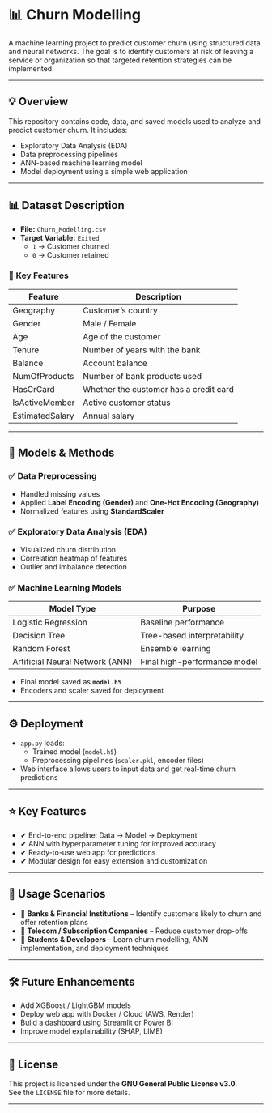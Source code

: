 # 📊 Churn Modelling

A machine learning project to predict customer churn using structured data and neural networks. The goal is to identify customers at risk of leaving a service or organization so that targeted retention strategies can be implemented.

---

## 💡 Overview

This repository contains code, data, and saved models used to analyze and predict customer churn. It includes:
- Exploratory Data Analysis (EDA)
- Data preprocessing pipelines
- ANN-based machine learning model
- Model deployment using a simple web application

---

## 📊 Dataset Description

- **File:** `Churn_Modelling.csv`  
- **Target Variable:** `Exited`  
  - `1` → Customer churned  
  - `0` → Customer retained

### 🔹 Key Features
| Feature              | Description                          |
|----------------------|----------------------------------------|
| Geography            | Customer’s country                    |
| Gender               | Male / Female                         |
| Age                  | Age of the customer                   |
| Tenure               | Number of years with the bank         |
| Balance              | Account balance                       |
| NumOfProducts        | Number of bank products used          |
| HasCrCard            | Whether the customer has a credit card|
| IsActiveMember       | Active customer status                |
| EstimatedSalary      | Annual salary                         |

---

## 🧠 Models & Methods

### ✅ Data Preprocessing
- Handled missing values  
- Applied **Label Encoding (Gender)** and **One-Hot Encoding (Geography)**  
- Normalized features using **StandardScaler**

### ✅ Exploratory Data Analysis (EDA)
- Visualized churn distribution  
- Correlation heatmap of features  
- Outlier and imbalance detection  

### ✅ Machine Learning Models
| Model Type           | Purpose                          |
|----------------------|----------------------------------|
| Logistic Regression   | Baseline performance            |
| Decision Tree         | Tree-based interpretability     |
| Random Forest         | Ensemble learning               |
| Artificial Neural Network (ANN) | Final high-performance model |

- Final model saved as **`model.h5`**
- Encoders and scaler saved for deployment

---

## ⚙️ Deployment

- `app.py` loads:
  - Trained model (`model.h5`)
  - Preprocessing pipelines (`scaler.pkl`, encoder files)
- Web interface allows users to input data and get real-time churn predictions

---

## ⭐ Key Features

- ✔ End-to-end pipeline: Data → Model → Deployment  
- ✔ ANN with hyperparameter tuning for improved accuracy  
- ✔ Ready-to-use web app for predictions  
- ✔ Modular design for easy extension and customization  

---

## 🚀 Usage Scenarios

- 📌 **Banks & Financial Institutions** – Identify customers likely to churn and offer retention plans  
- 📌 **Telecom / Subscription Companies** – Reduce customer drop-offs  
- 📌 **Students & Developers** – Learn churn modelling, ANN implementation, and deployment techniques

---

## 🛠 Future Enhancements

- Add XGBoost / LightGBM models  
- Deploy web app with Docker / Cloud (AWS, Render)  
- Build a dashboard using Streamlit or Power BI  
- Improve model explainability (SHAP, LIME)

---

## 📜 License

This project is licensed under the **GNU General Public License v3.0**.  
See the `LICENSE` file for more details.

---
